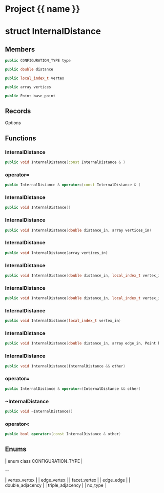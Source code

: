 <script setup>
import {useRoute} from 'vitepress'
const {path} = useRoute()
const tokens = path.split('/')
const words = tokens[2].split('-');
for (let i = 0; i < words.length; i++) {
    words[i] = words[i].charAt(0).toUpperCase() + words[i].slice(1);
    words[i] = words[i].replace('geode', 'Geode')
}
const name = words.join('-');
</script>
# Project {{ name }}

# struct InternalDistance


## Members

```cpp
public CONFIGURATION_TYPE type

```

```cpp
public double distance

```

```cpp
public local_index_t vertex

```

```cpp
public array vertices

```

```cpp
public Point base_point

```



## Records

Options



## Functions

### InternalDistance

```cpp
public void InternalDistance(const InternalDistance & )
```


### operator=

```cpp
public InternalDistance & operator=(const InternalDistance & )
```


### InternalDistance

```cpp
public void InternalDistance()
```


### InternalDistance

```cpp
public void InternalDistance(double distance_in, array vertices_in)
```


### InternalDistance

```cpp
public void InternalDistance(array vertices_in)
```


### InternalDistance

```cpp
public void InternalDistance(double distance_in, local_index_t vertex_in, array edge_in)
```


### InternalDistance

```cpp
public void InternalDistance(double distance_in, local_index_t vertex_in)
```


### InternalDistance

```cpp
public void InternalDistance(local_index_t vertex_in)
```


### InternalDistance

```cpp
public void InternalDistance(double distance_in, array edge_in, Point base_point_in)
```


### InternalDistance

```cpp
public void InternalDistance(InternalDistance && other)
```


### operator=

```cpp
public InternalDistance & operator=(InternalDistance && other)
```


### ~InternalDistance

```cpp
public void ~InternalDistance()
```


### operator<

```cpp
public bool operator<(const InternalDistance & other)
```




## Enums

| enum class CONFIGURATION_TYPE |

--

| vertex_vertex |
| edge_vertex |
| facet_vertex |
| edge_edge |
| double_adjacency |
| triple_adjacency |
| no_type |





